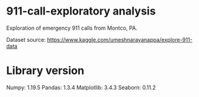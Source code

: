 # 911-call-exploratory analysis

Exploration of emergency 911 calls from Montco, PA.

Dataset source: https://www.kaggle.com/umeshnarayanappa/explore-911-data

# Library version

Numpy: 1.19.5
Pandas: 1.3.4
Matplotlib: 3.4.3
Seaborn: 0.11.2
